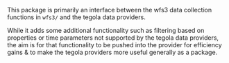 This package is primarily an interface between the wfs3 data collection functions in `wfs3/`
and the tegola data providers. 

While it adds some additional functionality such as filtering based on properties or time
parameters not supported by the tegola data providers, the aim is for that functionality
to be pushed into the provider for efficiency gains & to make the tegola providers more useful
generally as a package.
